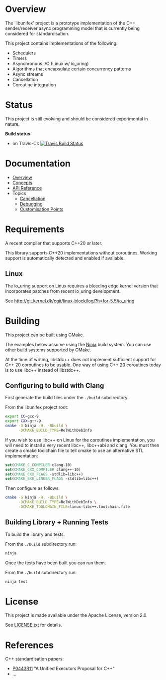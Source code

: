 # Overview

The 'libunifex' project is a prototype implementation of the C++ sender/receiver
async programming model that is currently being considered for standardisation.

This project contains implementations of the following:
* Schedulers
* Timers
* Asynchronous I/O (Linux w/ io_uring)
* Algorithms that encapsulate certain concurrency patterns
* Async streams
* Cancellation
* Coroutine integration

# Status

This project is still evolving and should be considered experimental in nature.

**Build status**
- on Travis-CI: [![Travis Build Status](https://travis-ci.com/facebookexperimental/libunifex.svg?branch=master)](https://travis-ci.com/facebookexperimental/libunifex)

# Documentation

* [Overview](doc/overview.md)
* [Concepts](doc/concepts.md)
* [API Reference](doc/api_reference.md)
* Topics
  * [Cancellation](doc/cancellation.md)
  * [Debugging](doc/debugging.md)
  * [Customisation Points](doc/customisation_points.md)

# Requirements

A recent compiler that supports C++20 or later.

This library supports C++20 implementations without coroutines. Working
support is automatically detected and enabled if available.

## Linux

The io_uring support on Linux requires a bleeding edge kernel version
that incorporates patches from recent io_uring development.

See http://git.kernel.dk/cgit/linux-block/log/?h=for-5.5/io_uring

# Building

This project can be built using CMake.

The examples below assume using the [Ninja](https://ninja-build.org/) build system.
You can use other build systems supported by CMake.

At the time of writing, libstdc++ does not implement sufficient support
for C++ 20 coroutines to be usable. One way of using C++ 20 coroutines
today is to use libc++ instead of libstdc++.

## Configuring to build with Clang

First generate the build files under the `./build` subdirectory.

From the libunifex project root:
```sh
export CC=gcc-9
export CXX=g++-9
cmake -G Ninja -H. -Bbuild \
      -DCMAKE_BUILD_TYPE=RelWithDebInfo
```

If you wish to use libc++ on Linux for the coroutines implementation,
you will need to install a very recent libc++, libc++abi and clang. You
must then create a cmake toolchain file to tell cmake to use an
alternative STL implementation:

```cmake
set(CMAKE_C_COMPILER clang-10)
set(CMAKE_CXX_COMPILER clang++-10)
set(CMAKE_CXX_FLAGS -stdlib=libc++)
set(CMAKE_EXE_LINKER_FLAGS -stdlib=libc++)
```

Then configure as follows:

```sh
cmake -G Ninja -H. -Bbuild \
      -DCMAKE_BUILD_TYPE=RelWithDebInfo \
      -DCMAKE_TOOLCHAIN_FILE=linux-libc++.toolchain.file
```

## Building Library + Running Tests

To build the library and tests.

From the `./build` subdirectory run:
```sh
ninja
```

Once the tests have been built you can run them.

From the `./build` subdirectory run:
```sh
ninja test
```

# License

This project is made available under the Apache License, version 2.0.

See [LICENSE.txt](license.txt) for details.

# References

C++ standardisation papers:
* [P0443R11](https://wg21.link) "A Unified Executors Proposal for C++"
* ...
